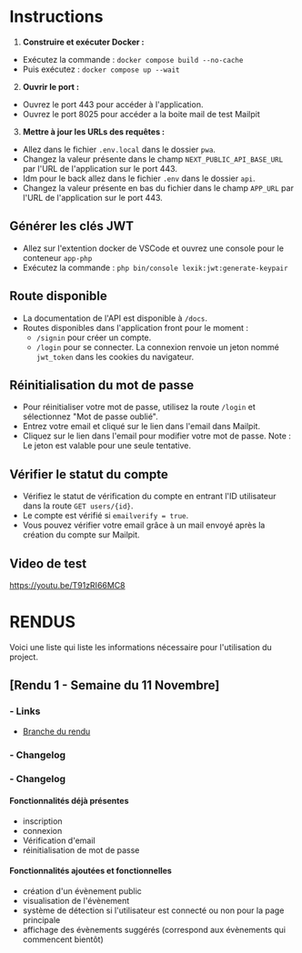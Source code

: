 
# Instructions

1. **Construire et exécuter Docker :**
  - Exécutez la commande : `docker compose build --no-cache`
  - Puis exécutez : `docker compose up --wait`

2. **Ouvrir le port :**
  - Ouvrez le port 443 pour accéder à l'application.
  - Ouvrez le port 8025 pour accéder a la boite mail de test Mailpit

3. **Mettre à jour les URLs des requêtes :**
  - Allez dans le fichier `.env.local` dans le dossier `pwa`.
  - Changez la valeur présente dans le champ `NEXT_PUBLIC_API_BASE_URL` par l'URL de l'application sur le port 443.
  - Idm pour le back allez dans le fichier `.env` dans le dossier `api`.
  - Changez la valeur présente en bas du fichier dans le champ `APP_URL` par l'URL de l'application sur le port 443.

## Générer les clés JWT

- Allez sur l'extention docker de VSCode et ouvrez une console pour le conteneur `app-php` 
- Exécutez la commande : `php bin/console lexik:jwt:generate-keypair`

## Route disponible

- La documentation de l'API est disponible à `/docs`.
- Routes disponibles dans l'application front pour le moment :
  - `/signin` pour créer un compte.
  - `/login` pour se connecter. La connexion renvoie un jeton nommé `jwt_token` dans les cookies du navigateur.

## Réinitialisation du mot de passe

- Pour réinitialiser votre mot de passe, utilisez la route `/login` et sélectionnez "Mot de passe oublié".
- Entrez votre email et cliqué sur le lien dans l'email dans Mailpit.
- Cliquez sur le lien dans l'email pour modifier votre mot de passe. Note : Le jeton est valable pour une seule tentative.

## Vérifier le statut du compte

- Vérifiez le statut de vérification du compte en entrant l'ID utilisateur dans la route `GET users/{id}`.
- Le compte est vérifié si `emailverify = true`.
- Vous pouvez vérifier votre email grâce à un mail envoyé après la création du compte sur Mailpit.

## Video de test
https://youtu.be/T91zRI66MC8


# RENDUS

Voici une liste qui liste les informations nécessaire pour l'utilisation du project.

## [Rendu 1 - Semaine du 11 Novembre]

### - Links
  
  - [Branche du rendu](https://github.com/isaacdemeers/sae-501/tree/RENDU1)
 
 ### - Changelog

 ### - Changelog

#### Fonctionnalités déjà présentes
- inscription
- connexion
- Vérification d'email
- réinitialisation de mot de passe

#### Fonctionnalités ajoutées et fonctionnelles
- création d'un évènement public
- visualisation de l'évènement
- système de détection si l'utilisateur est connecté ou non pour la page principale
- affichage des évènements suggérés (correspond aux évènements qui commencent bientôt)
  

